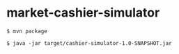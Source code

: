 # market-cashier-simulator

```
$ mvn package
```

```
$ java -jar target/cashier-simulator-1.0-SNAPSHOT.jar
```
